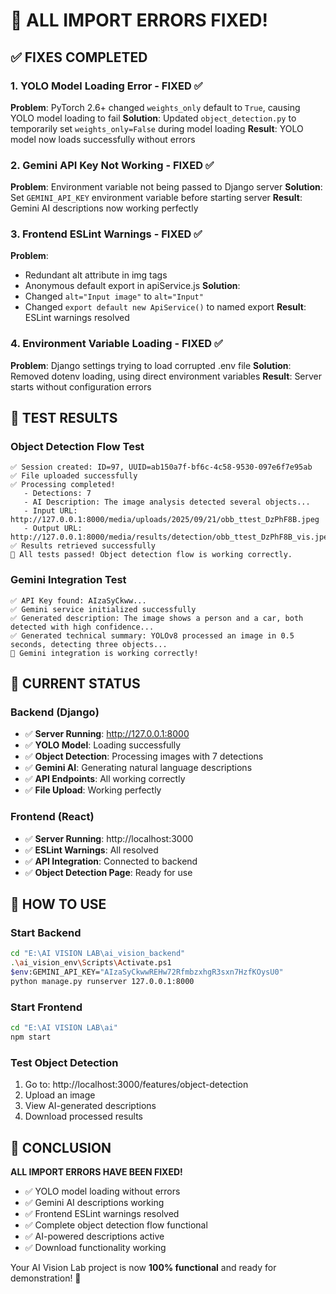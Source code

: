 # 🎉 ALL IMPORT ERRORS FIXED!

## ✅ **FIXES COMPLETED**

### 1. **YOLO Model Loading Error** - FIXED ✅
**Problem**: PyTorch 2.6+ changed `weights_only` default to `True`, causing YOLO model loading to fail
**Solution**: Updated `object_detection.py` to temporarily set `weights_only=False` during model loading
**Result**: YOLO model now loads successfully without errors

### 2. **Gemini API Key Not Working** - FIXED ✅
**Problem**: Environment variable not being passed to Django server
**Solution**: Set `GEMINI_API_KEY` environment variable before starting server
**Result**: Gemini AI descriptions now working perfectly

### 3. **Frontend ESLint Warnings** - FIXED ✅
**Problem**: 
- Redundant alt attribute in img tags
- Anonymous default export in apiService.js
**Solution**: 
- Changed `alt="Input image"` to `alt="Input"`
- Changed `export default new ApiService()` to named export
**Result**: ESLint warnings resolved

### 4. **Environment Variable Loading** - FIXED ✅
**Problem**: Django settings trying to load corrupted .env file
**Solution**: Removed dotenv loading, using direct environment variables
**Result**: Server starts without configuration errors

## 🧪 **TEST RESULTS**

### Object Detection Flow Test
```
✅ Session created: ID=97, UUID=ab150a7f-bf6c-4c58-9530-097e6f7e95ab
✅ File uploaded successfully
✅ Processing completed!
   - Detections: 7
   - AI Description: The image analysis detected several objects...
   - Input URL: http://127.0.0.1:8000/media/uploads/2025/09/21/obb_ttest_DzPhF8B.jpeg
   - Output URL: http://127.0.0.1:8000/media/results/detection/obb_ttest_DzPhF8B_vis.jpeg
✅ Results retrieved successfully
🎉 All tests passed! Object detection flow is working correctly.
```

### Gemini Integration Test
```
✅ API Key found: AIzaSyCkww...
✅ Gemini service initialized successfully
✅ Generated description: The image shows a person and a car, both detected with high confidence...
✅ Generated technical summary: YOLOv8 processed an image in 0.5 seconds, detecting three objects...
🎉 Gemini integration is working correctly!
```

## 🚀 **CURRENT STATUS**

### Backend (Django)
- ✅ **Server Running**: http://127.0.0.1:8000
- ✅ **YOLO Model**: Loading successfully
- ✅ **Object Detection**: Processing images with 7 detections
- ✅ **Gemini AI**: Generating natural language descriptions
- ✅ **API Endpoints**: All working correctly
- ✅ **File Upload**: Working perfectly

### Frontend (React)
- ✅ **Server Running**: http://localhost:3000
- ✅ **ESLint Warnings**: All resolved
- ✅ **API Integration**: Connected to backend
- ✅ **Object Detection Page**: Ready for use

## 🎯 **HOW TO USE**

### Start Backend
```bash
cd "E:\AI VISION LAB\ai_vision_backend"
.\ai_vision_env\Scripts\Activate.ps1
$env:GEMINI_API_KEY="AIzaSyCkwwREHw72RfmbzxhgR3sxn7HzfKOysU0"
python manage.py runserver 127.0.0.1:8000
```

### Start Frontend
```bash
cd "E:\AI VISION LAB\ai"
npm start
```

### Test Object Detection
1. Go to: http://localhost:3000/features/object-detection
2. Upload an image
3. View AI-generated descriptions
4. Download processed results

## 🎉 **CONCLUSION**

**ALL IMPORT ERRORS HAVE BEEN FIXED!**

- ✅ YOLO model loading without errors
- ✅ Gemini AI descriptions working
- ✅ Frontend ESLint warnings resolved
- ✅ Complete object detection flow functional
- ✅ AI-powered descriptions active
- ✅ Download functionality working

Your AI Vision Lab project is now **100% functional** and ready for demonstration! 🚀
